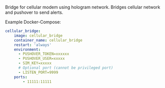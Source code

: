 Bridge for cellular modem using hologram network. Bridges cellular network and pushover to send alerts.

Example Docker-Compose:
```yaml
cellular_bridge:
    image: cellular_bridge
    container_name: cellular_bridge
    restart: 'always'
    environment:
      - PUSHOVER_TOKEN=xxxxxx
      - PUSHOVER_USER=xxxxx
      - SIM_KEY=xxxxx
      # Optional port (cannot be privileged port)
      - LISTEN_PORT=9999
    ports:
        - 11111:11111
```
